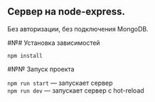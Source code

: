 
## Сервер на node-express. 

Без авторизации, без подключения MongoDB.

#№# Установка зависимостей 

`npm install`


#№№ Запуск проекта

`npm run start` — запускает сервер  
`npm run dev` — запускает сервер с hot-reload

